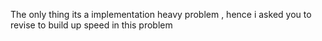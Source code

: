 The only thing its a implementation heavy problem , hence i asked you to revise to build up speed in this problem

